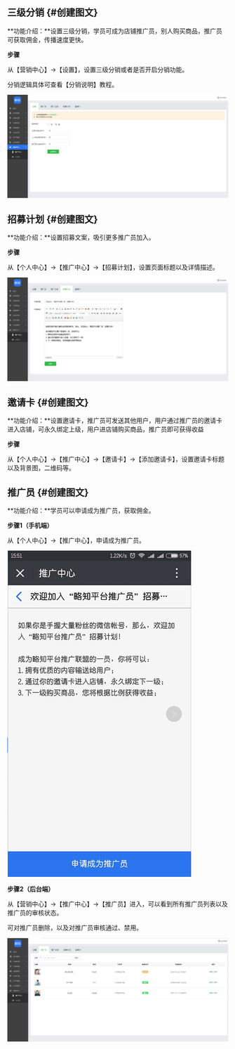 ## 三级分销 {#创建图文}

**功能介绍：**设置三级分销，学员可成为店铺推广员，别人购买商品，推广员可获取佣金，传播速度更快。

**步骤**

从【营销中心】→【设置】，设置三级分销或者是否开启分销功能。

分销逻辑具体可查看【分销说明】教程。

![](/assets/分销.png)

## 招募计划 {#创建图文}

**功能介绍：**设置招募文案，吸引更多推广员加入。

**步骤**

从【个人中心】→【推广中心】→【招募计划】，设置页面标题以及详情描述。

![](/assets/招募计划.png)

## 邀请卡 {#创建图文}

**功能介绍：**设置邀请卡，推广员可发送其他用户，用户通过推广员的邀请卡进入店铺，可永久绑定上级，用户进店铺购买商品，推广员即可获得收益

**步骤**

从【个人中心】→【推广中心】→【邀请卡】→【添加邀请卡】，设置邀请卡标题以及背景图，二维码等。

## 推广员 {#创建图文}

**功能介绍：**学员可以申请成为推广员，获取佣金。

**步骤1（手机端）**

从【个人中心】→【推广中心】，申请成为推广员。

![](/assets/申请成为推广员.png)

**步骤2（后台端）**

从【营销中心】→【推广中心】→【推广员】进入，可以看到所有推广员列表以及推广员的审核状态。

可对推广员删除，以及对推广员审核通过、禁用。

![](/assets/推广员.png)

